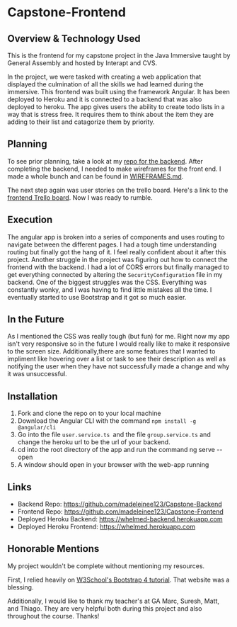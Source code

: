 # Capstone-Frontend
## Overview & Technology Used
This is the frontend for my capstone project in the Java Immersive taught by General Assembly and hosted by Interapt
and CVS.

In the project, we were tasked with creating a web application that displayed the culmination of all the skills
we had learned during the immersive. This frontend was built using the framework Angular. It has been
deployed to Heroku and it is connected to a backend that was also deployed to heroku.  The app gives users the ability to 
create todo lists in a way that is stress free. It requires them to think about the item they are adding to their list and catagorize
them by priority. 
## Planning
To see prior planning, take a look at my <a href="https://github.com/madeleinee123/Capstone-Backend#planning">repo for the backend</a>.
After completing the backend, I needed to make wireframes for the front end. I made a whole bunch and can be found in <a href="https://github.com/madeleinee123/Capstone-Frontend/blob/main/WIREFRAMES.md#wireframes">WIREFRAMES.md</a>.

The next step again was user stories on the trello board. Here's a link to the <a href="https://trello.com/b/9CTWcxxz/frontend">frontend Trello board</a>.
Now I was ready to rumble.
## Execution
The angular app is broken into a series of components and uses routing to navigate between the different pages.  I had a tough time understanding routing but finally got the hang of it. 
I feel really confident about it after this project.  Another struggle in the project was figuring out how to connect the frontend with the backend. I had a lot of CORS errors but finally managed to
get everything connected by altering the `SecurityConfiguration` file in my backend.  One of the biggest struggles was the CSS. Everything was constantly wonky, and I was having to find 
little mistakes all the time.  I eventually started to use Bootstrap and it got so much easier. 
## In the Future
As I mentioned the CSS was really tough (but fun) for me.  Right now my app isn't very responsive so in the future I would really like to make it responsive to the screen size.  Additionally,there are some features that I wanted to impliment like hovering over a list or task to see their description as well as notifying the user when they have not successfully made a change and why it was unsuccessful.   
## Installation
1. Fork and clone the repo on to your local machine
2. Download the Angular CLI with the command `npm install -g @angular/cli`
3. Go into the file `user.service.ts `and the file `group.service.ts` and change the heroku url to be the url of your backend. 
4. cd into the root directory of the app and run the command ng serve --open
5. A window should open in your browser with the web-app running
## Links
- Backend Repo: https://github.com/madeleinee123/Capstone-Backend
- Frontend Repo: https://github.com/madeleinee123/Capstone-Frontend
- Deployed Heroku Backend: https://whelmed-backend.herokuapp.com
- Deployed Heroku Frontend: https://whelmed.herokuapp.com
## Honorable Mentions
My project wouldn't be complete without mentioning my resources. 

First, I relied heavily on <a href="https://www.w3schools.com/bootstrap4/default.asp">W3School's Bootstrap 4 tutorial</a>. That website was a blessing.

Additionally, I would like to thank my teacher's at GA Marc, Suresh, Matt, and Thiago.  They are very helpful both during 
this project and also throughout the course. Thanks!


